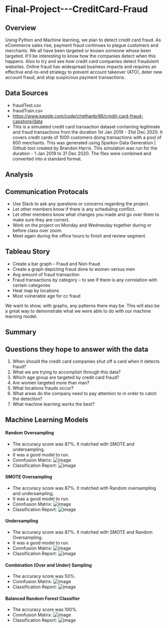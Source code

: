 # Final-Project---CreditCard-Fraud

## Overview 
Using Python and Machine learning, we plan to detect credit card fraud. As eCommerce sales rise, payment fraud continues to plague customers and merchants. We all have been targeted or known someone whose been targeted. It'll be interesting to know how the companies detect when this happens. Also to try and see how credit card companies detect fraudulent websites.
Online fraud has widespread business impacts and requires an effective end-to-end strategy to prevent account takeover (ATO), deter new account fraud, and stop suspicious payment transactions.

## Data Sources
* fraudTest.csv
* fraudTrain.csv
* https://www.kaggle.com/code/chethanbr86/credit-card-fraud-capstone/data
* This is a simulated credit card transaction dataset containing legitimate and fraud transactions from the duration 1st Jan 2019 - 31st Dec 2020. It covers credit cards of 1000 customers doing transactions with a pool of 800 merchants.
This was generated using Sparkov Data Generation | Github tool created by Brandon Harris. This simulation was run for the duration - 1 Jan 2019 to 31 Dec 2020. The files were combined and converted into a standard format.

## Analysis

## Communication Protocals 
* Use Slack to ask any questions or concerns regarding the project. 
* Let other members know if there is any scheduling conflict. 
* Let other members know what changes you made and go over them to make sure they are correct. 
* Work on the project on Monday and Wednesday together during or before class over zoom.
* Meet again during the office hours to finish and review segment.   

## Tableau Story

*	Create a bar graph – Fraud and Non-fraud
*	Create a graph depicting fraud done to women versus men
*	Avg amount of fraud transaction
*	Fraud transactions by category – to see if there is any correlation with certain categories
*	Heat map by locations
*	Most vulnerable age for cc fraud

We want to show, with graphs, any patterns there may be. This will also be a great way to demonstrate what we were able to do with our machine learning model.  


## Summary

## Questions they hope to answer with the data
1. When should the credit card companies shut off a card when it detects fraud?
2. What we are trying to accomplish through this data?
3. Which age group are targeted by credit card fraud?
4. Are women targeted more than man?
5. What locations frauds occur?
6. What areas do the company need to pay attention to in order to catch the detection?
7. What machine learning works the best?

## Machine Learning Models

#### Random Oversampling
* The accuracy score was 87%. It matched with SMOTE and undersampling. 
* It was a good model to run.
* Connfusion Matrix:
![image](https://user-images.githubusercontent.com/93439516/162638983-71d231d4-ad2f-4703-9392-cd14407a0a47.png)
* Classification Report: 
![image](https://user-images.githubusercontent.com/93439516/162639023-975b0122-c787-4313-ab50-21e3b2de509c.png)


#### SMOTE Oversampling
* The accuracy score was 87%. It matched with Random oversampling and undersampling. 
* It was a good model to run.
* Connfusion Matrix:
![image](https://user-images.githubusercontent.com/93439516/162639048-124bf543-315e-4939-9e9e-4287a61dadfc.png)
* Classification Report: 
![image](https://user-images.githubusercontent.com/93439516/162639059-73910ab6-1ef8-471b-9bf2-49a86f8adc87.png)

#### Undersampling
* The accuracy score was 87%. It matched with SMOTE and Random Oversampling. 
* It was a good model to run.
* Connfusion Matrix:
![image](https://user-images.githubusercontent.com/93439516/162639081-2f56ce21-876e-42dc-8e20-a81c703d831a.png)
* Classification Report:
![image](https://user-images.githubusercontent.com/93439516/162639095-939d474e-ed68-419c-986c-9b8e326a137f.png)



#### Combination (Over and Under) Sampling
* The accuracy score was 50%.
* Connfusion Matrix:
![image](https://user-images.githubusercontent.com/93439516/162639146-c56b3065-4d66-4886-a87e-dca9b00cfedb.png)
* Classification Report: 
![image](https://user-images.githubusercontent.com/93439516/162639158-0ff4445a-8613-405f-9819-493c98b869bb.png)

#### Balanced Random Forest Classifier
* The accuracy score was 100%.
* Connfusion Matrix:
![image](https://user-images.githubusercontent.com/93439516/162639170-a8e93b10-7368-4579-8951-054780785f24.png)
* Classification Report:
![image](https://user-images.githubusercontent.com/93439516/162639180-37f574cd-e2c4-49bc-ba57-a4ee6a66de7b.png)
